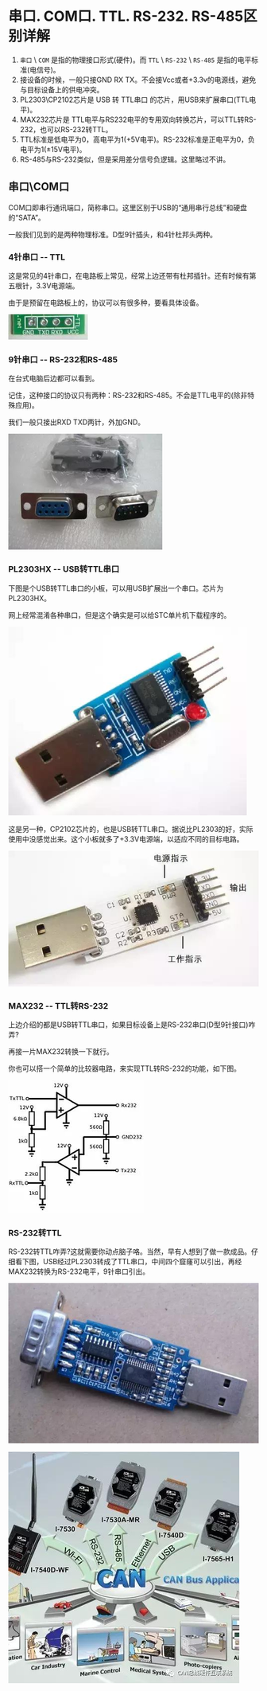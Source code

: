 # 串口. COM口. TTL. RS-232. RS-485区别详解

1. `串口` \ `COM` 是指的物理接口形式(硬件)。而 `TTL` \ `RS-232` \ `RS-485` 是指的电平标准(电信号)。
2. 接设备的时候，一般只接GND RX TX。不会接Vcc或者+3.3v的电源线，避免与目标设备上的供电冲突。
3. PL2303\CP2102芯片是 USB 转 TTL串口 的芯片，用USB来扩展串口(TTL电平)。
4. MAX232芯片是 TTL电平与RS232电平的专用双向转换芯片，可以TTL转RS-232，也可以RS-232转TTL。
5. TTL标准是低电平为0，高电平为1(+5V电平)。RS-232标准是正电平为0，负电平为1(±15V电平)。
6. RS-485与RS-232类似，但是采用差分信号负逻辑。这里略过不讲。

## 串口\COM口

COM口即串行通讯端口，简称串口。这里区别于USB的“通用串行总线”和硬盘的“SATA”。

一般我们见到的是两种物理标准。D型9针插头，和4针杜邦头两种。

### 4针串口 -- TTL

这是常见的4针串口，在电路板上常见，经常上边还带有杜邦插针。还有时候有第五根针，3.3V电源端。

由于是预留在电路板上的，协议可以有很多种，要看具体设备。

![001](001.jpg)

### 9针串口 -- RS-232和RS-485

在台式电脑后边都可以看到。

记住，这种接口的协议只有两种：RS-232和RS-485。不会是TTL电平的(除非特殊应用)。

我们一般只接出RXD TXD两针，外加GND。

![002](002.jpg)

### PL2303HX -- USB转TTL串口

下图是个USB转TTL串口的小板，可以用USB扩展出一个串口。芯片为PL2303HX。

网上经常混淆各种串口，但是这个确实是可以给STC单片机下载程序的。

![003](003.jpg)

这是另一种，CP2102芯片的，也是USB转TTL串口。据说比PL2303的好，实际使用中没感觉出来。这个小板就多了+3.3V电源端，以适应不同的目标电路。

![004](004.jpg)

### MAX232 -- TTL转RS-232

上边介绍的都是USB转TTL串口，如果目标设备上是RS-232串口(D型9针接口)咋弄?

再接一片MAX232转换一下就行。

你也可以搭一个简单的比较器电路，来实现TTL转RS-232的功能，如下图。

![005](005.jpg)

### RS-232转TTL

RS-232转TTL咋弄?这就需要你动点脑子咯。当然，早有人想到了做一款成品。仔细看下图，USB经过PL2303转成了TTL串口，中间四个窟窿可以引出，再经MAX232转换为RS-232电平，9针串口引出。

![006](006.jpg)

![007](007.jpg)